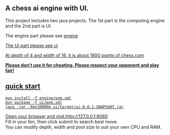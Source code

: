 <h2>A chess ai engine with UI.</h2>

This project includes two java projects. The 1st part is the computing engine and the 2nd part is UI.

The engine part please see <a href="https://github.com/lansinuote/Chess_AI_engine_with_UI/tree/main/engine">engine</link>

The UI part please see <a href="https://github.com/lansinuote/Chess_AI_engine_with_UI/tree/main/ui">ui</link>

At depth of 4 and width of 16, it is about 1800 points of chess.com

<b>Please don't use it for cheating. Please respect your opponent and play fair!</b>

<h2>quick start</h2>
<code>mvn install -f engine/pom.xml
mvn package -f ui/pom.xml
java -jar -Xmx30000m ui/target/ui-0.0.1-SNAPSHOT.jar
</code>

Open your browser and visit:http://127.0.0.1:8080
<br>
Fill in your fen, then click submit to search best move.
<br>
You can modify depth, width and pool size to suit your own CPU and RAM.
